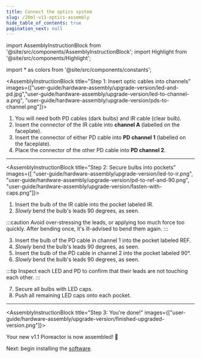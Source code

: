 ```yaml
---
title: Connect the optics system
slug: /20ml-v11-optics-assembly
hide_table_of_contents: true
pagination_next: null
---
```


import AssemblyInstructionBlock from '@site/src/components/AssemblyInstructionBlock';
import Highlight from '@site/src/components/Highlight';

import * as colors from '@site/src/components/constants';


<AssemblyInstructionBlock title="Step 1: Insert optic cables into channels" images={["user-guide/hardware-assembly/upgrade-version/led-and-pd.jpg","user-guide/hardware-assembly/upgrade-version/led-to-channel-a.png", "user-guide/hardware-assembly/upgrade-version/pds-to-channel.png"]}>

1.  You will need both PD cables (dark bulbs) and IR cable (clear bulb).
2.  Insert the connector of the <Highlight color={colors.magenta}>IR cable</Highlight> into **channel A** (labelled on the faceplate).
3.  Insert the connector of either <Highlight color={colors.red}>PD cable</Highlight> into **PD channel 1** (labelled on the faceplate).
4.  Place the connector of the other <Highlight color={colors.blue}>PD cable</Highlight> into **PD channel 2**.


</AssemblyInstructionBlock>

-----


<AssemblyInstructionBlock title="Step 2: Secure bulbs into pockets" images={[ "user-guide/hardware-assembly/upgrade-version/led-to-ir.png", "user-guide/hardware-assembly/upgrade-version/pd-to-ref-and-90.png", "user-guide/hardware-assembly/upgrade-version/fasten-with-caps.png"]}>

1. Insert the bulb of the <Highlight color={colors.magenta}>IR cable</Highlight> into the pocket labeled <Highlight color={colors.magenta}>IR</Highlight>.
2. _Slowly_ bend the bulb's leads 90 degrees, as seen.

:::caution
Avoid over-stressing the leads, or applying too much force too quickly. After bending once, it's ill-advised to bend them again.
:::

3. Insert the bulb of the <Highlight color={colors.red}>PD cable</Highlight> in channel 1 into the pocket labeled <Highlight color={colors.red}>REF</Highlight>.
2. _Slowly_ bend the bulb's leads 90 degrees, as seen.
5. Insert the bulb of the <Highlight color={colors.blue}>PD cable</Highlight> in channel 2 into the pocket labeled <Highlight color={colors.blue}>90°</Highlight>. 
2. _Slowly_ bend the bulb's leads 90 degrees, as seen.

:::tip
Inspect each LED and PD to confirm that their leads are not touching each other.
:::

7. Secure all bulbs with LED caps. 
8. Push all remaining LED caps onto each pocket.

</AssemblyInstructionBlock>

-------

<AssemblyInstructionBlock title="Step 3: You're done!" images={["user-guide/hardware-assembly/upgrade-version/finished-upgraded-version.png"]}>

Your new v1.1 Pioreactor is now assembled! 🚀

Next: begin installing the [software](/user-guide/software-set-up).


</AssemblyInstructionBlock>